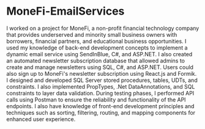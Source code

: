 # MoneFi-EmailServices

I worked on a project for MoneFi, a non-profit financial technology company that provides underserved and minority small business owners with borrowers, financial partners, and educational business opportunities. I used my knowledge of back-end development concepts to implement a dynamic email service using SendInBlue, C#, and ASP.NET. I also created an automated newsletter subscription database that allowed admins to create and manage newsletters using SQL, C#, and ASP.NET. Users could also sign up to MoneFi's newsletter subscription using React.js and Formik. I designed and developed SQL Server stored procedures, tables, UDTs, and constraints. I also implemented PropTypes, .Net DataAnnotations, and SQL constraints to layer data validation. During testing phases, I performed API calls using Postman to ensure the reliability and functionality of the API endpoints. I also have knowledge of front-end development principles and techniques such as sorting, filtering, routing, and mapping components for enhanced user experience.
